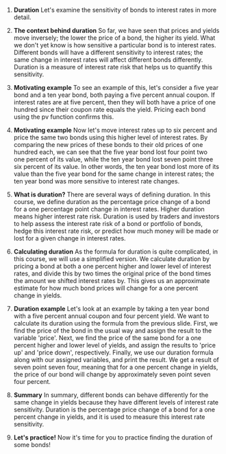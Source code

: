 1. **Duration**
Let's examine the sensitivity of bonds to interest rates in more detail.

2. **The context behind duration**
So far, we have seen that prices and yields move inversely; the lower the price of a bond, the higher its yield. What we don't yet know is how sensitive a particular bond is to interest rates. Different bonds will have a different sensitivity to interest rates; the same change in interest rates will affect different bonds differently. Duration is a measure of interest rate risk that helps us to quantify this sensitivity.

3. **Motivating example**
To see an example of this, let's consider a five year bond and a ten year bond, both paying a five percent annual coupon. If interest rates are at five percent, then they will both have a price of one hundred since their coupon rate equals the yield. Pricing each bond using the pv function confirms this.

4. **Motivating example**
Now let's move interest rates up to six percent and price the same two bonds using this higher level of interest rates. By comparing the new prices of these bonds to their old prices of one hundred each, we can see that the five year bond lost four point two one percent of its value, while the ten year bond lost seven point three six percent of its value. In other words, the ten year bond lost more of its value than the five year bond for the same change in interest rates; the ten year bond was more sensitive to interest rate changes.

5. **What is duration?**
There are several ways of defining duration. In this course, we define duration as the percentage price change of a bond for a one percentage point change in interest rates. Higher duration means higher interest rate risk. Duration is used by traders and investors to help assess the interest rate risk of a bond or portfolio of bonds, hedge this interest rate risk, or predict how much money will be made or lost for a given change in interest rates.

6. **Calculating duration**
As the formula for duration is quite complicated, in this course, we will use a simplified version. We calculate duration by pricing a bond at both a one percent higher and lower level of interest rates, and divide this by two times the original price of the bond times the amount we shifted interest rates by. This gives us an approximate estimate for how much bond prices will change for a one percent change in yields.

7. **Duration example**
Let's look at an example by taking a ten year bond with a five percent annual coupon and four percent yield. We want to calculate its duration using the formula from the previous slide. First, we find the price of the bond in the usual way and assign the result to the variable 'price'. Next, we find the price of the same bond for a one percent higher and lower level of yields, and assign the results to 'price up' and 'price down', respectively. Finally, we use our duration formula along with our assigned variables, and print the result. We get a result of seven point seven four, meaning that for a one percent change in yields, the price of our bond will change by approximately seven point seven four percent.

8. **Summary**
In summary, different bonds can behave differently for the same change in yields because they have different levels of interest rate sensitivity. Duration is the percentage price change of a bond for a one percent change in yields, and it is used to measure this interest rate sensitivity.

9. **Let's practice!**
Now it's time for you to practice finding the duration of some bonds!